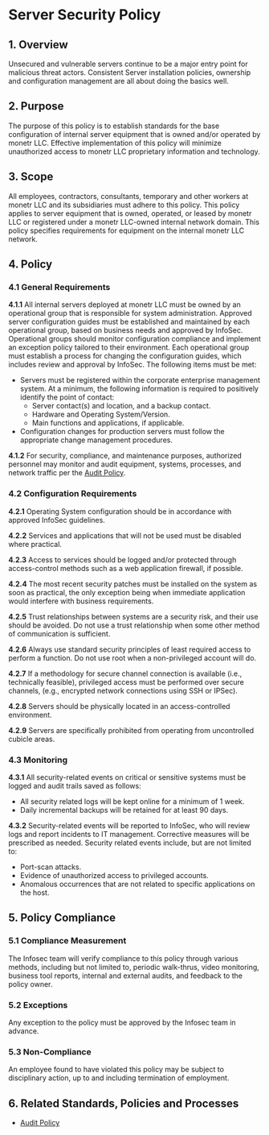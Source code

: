 # Server Security Policy

## 1. Overview

Unsecured and vulnerable servers continue to be a major entry point for malicious threat actors. Consistent Server
installation policies, ownership and configuration management are all about doing the basics well.

## 2. Purpose

The purpose of this policy is to establish standards for the base configuration of internal server equipment that is
owned and/or operated by monetr LLC. Effective implementation of this policy will minimize unauthorized access to monetr
LLC proprietary information and technology.

## 3. Scope

All employees, contractors, consultants, temporary and other workers at monetr LLC and its subsidiaries must adhere to
this policy. This policy applies to server equipment that is owned, operated, or leased by monetr LLC or registered
under a monetr LLC-owned internal network domain. This policy specifies requirements for equipment on the internal
monetr LLC network.

## 4. Policy

### 4.1 General Requirements

**4.1.1** All internal servers deployed at monetr LLC must be owned by an operational group that is responsible for
system administration. Approved server configuration guides must be established and maintained by each operational
group, based on business needs and approved by InfoSec. Operational groups should monitor configuration compliance and
implement an exception policy tailored to their environment. Each operational group must establish a process for
changing the configuration guides, which includes review and approval by InfoSec. The following items must be met:
- Servers must be registered within the corporate enterprise management system. At a minimum, the following information
is required to positively identify the point of contact:
  - Server contact(s) and location, and a backup contact.
  - Hardware and Operating System/Version.
  - Main functions and applications, if applicable.
- Configuration changes for production servers must follow the appropriate change management procedures.

**4.1.2** For security, compliance, and maintenance purposes, authorized personnel may monitor and audit equipment,
systems, processes, and network traffic per the [Audit Policy](AUDIT_POLICY.md).

### 4.2 Configuration Requirements

**4.2.1** Operating System configuration should be in accordance with approved InfoSec guidelines.

**4.2.2** Services and applications that will not be used must be disabled where practical.

**4.2.3** Access to services should be logged and/or protected through access-control methods such as a web application
firewall, if possible.

**4.2.4** The most recent security patches must be installed on the system as soon as practical, the only exception
being when immediate application would interfere with business requirements.

**4.2.5** Trust relationships between systems are a security risk, and their use should be avoided. Do not use a trust
relationship when some other method of communication is sufficient.

**4.2.6** Always use standard security principles of least required access to perform a function. Do not use root when a
non-privileged account will do.

**4.2.7** If a methodology for secure channel connection is available (i.e., technically feasible), privileged access
must be performed over secure channels, (e.g., encrypted network connections using SSH or IPSec).

**4.2.8** Servers should be physically located in an access-controlled environment.

**4.2.9** Servers are specifically prohibited from operating from uncontrolled cubicle areas.


### 4.3 Monitoring

**4.3.1** All security-related events on critical or sensitive systems must be logged and audit trails saved as follows:
- All security related logs will be kept online for a minimum of 1 week.
- Daily incremental backups will be retained for at least 90 days.

**4.3.2** Security-related events will be reported to InfoSec, who will review logs and report incidents to IT
management. Corrective measures will be prescribed as needed. Security related events include, but are not limited to:
- Port-scan attacks.
- Evidence of unauthorized access to privileged accounts.
- Anomalous occurrences that are not related to specific applications on the host.

## 5. Policy Compliance

### 5.1 Compliance Measurement

The Infosec team will verify compliance to this policy through various methods, including but not limited to, periodic
walk-thrus, video monitoring, business tool reports, internal and external audits, and feedback to the policy owner.

### 5.2 Exceptions

Any exception to the policy must be approved by the Infosec team in advance.

### 5.3 Non-Compliance

An employee found to have violated this policy may be subject to disciplinary action, up to and including termination of
employment.

## 6. Related Standards, Policies and Processes

- [Audit Policy](AUDIT_POLICY.md)

